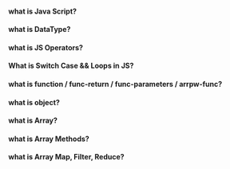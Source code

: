 #### what is Java Script?

#### what is DataType?

#### what is JS Operators?

#### What is Switch Case && Loops in JS?

#### what is function / func-return / func-parameters / arrpw-func?

#### what is object?

#### what is Array?

#### what is Array Methods?

#### what is Array Map, Filter, Reduce?
